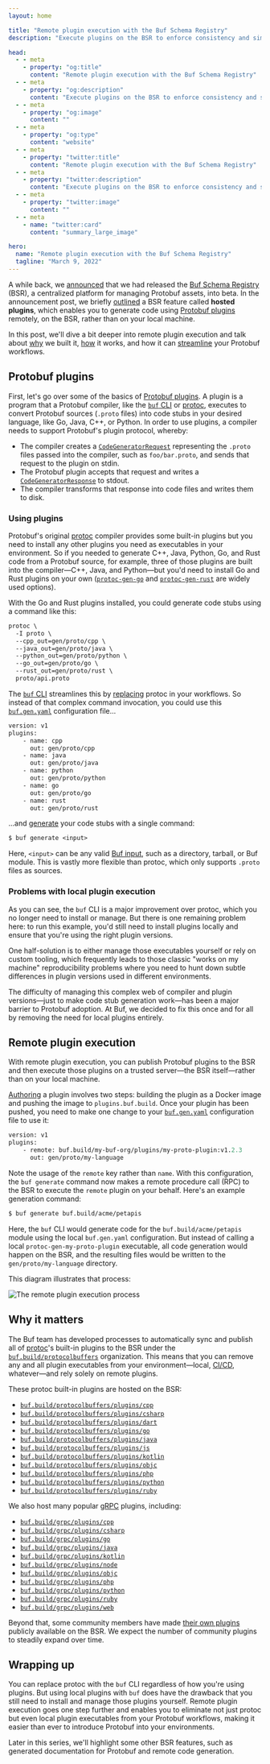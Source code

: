 ```yaml
---
layout: home

title: "Remote plugin execution with the Buf Schema Registry"
description: "Execute plugins on the BSR to enforce consistency and simplify code generation."

head:
  - - meta
    - property: "og:title"
      content: "Remote plugin execution with the Buf Schema Registry"
  - - meta
    - property: "og:description"
      content: "Execute plugins on the BSR to enforce consistency and simplify code generation."
  - - meta
    - property: "og:image"
      content: ""
  - - meta
    - property: "og:type"
      content: "website"
  - - meta
    - property: "twitter:title"
      content: "Remote plugin execution with the Buf Schema Registry"
  - - meta
    - property: "twitter:description"
      content: "Execute plugins on the BSR to enforce consistency and simplify code generation."
  - - meta
    - property: "twitter:image"
      content: ""
  - - meta
    - name: "twitter:card"
      content: "summary_large_image"

hero:
  name: "Remote plugin execution with the Buf Schema Registry"
  tagline: "March 9, 2022"
---
```


A while back, we [announced](/blog/announcing-bsr/index.md) that we had released the [Buf Schema Registry](/docs/bsr/index.md) (BSR), a centralized platform for managing Protobuf assets, into beta. In the announcement post, we briefly [outlined](/blog/announcing-bsr/index.md#hosted-plugins) a BSR feature called **hosted plugins**, which enables you to generate code using [Protobuf plugins](/docs/migration-guides/migrate-remote-generation-alpha/index.md) remotely, on the BSR, rather than on your local machine.

In this post, we'll dive a bit deeper into remote plugin execution and talk about [why](/blog/remote-plugin-execution/index.md#problems) we built it, [how](/blog/remote-plugin-execution/index.md#remote-plugin-execution) it works, and how it can [streamline](/blog/remote-plugin-execution/index.md#why-it-matters) your Protobuf workflows.

## Protobuf plugins

First, let's go over some of the basics of [Protobuf plugins](/docs/migration-guides/migrate-remote-generation-alpha/index.md). A plugin is a program that a Protobuf compiler, like the [`buf` CLI](https://github.com/bufbuild/buf) or [protoc](https://github.com/protocolbuffers/protobuf#protocol-compiler-installation), executes to convert Protobuf sources (`.proto` files) into code stubs in your desired language, like Go, Java, C++, or Python. In order to use plugins, a compiler needs to support Protobuf's plugin protocol, whereby:

- The compiler creates a [`CodeGeneratorRequest`](https://github.com/protocolbuffers/protobuf/blob/master/src/google/protobuf/compiler/plugin.proto#L68) representing the `.proto` files passed into the compiler, such as `foo/bar.proto`, and sends that request to the plugin on stdin.
- The Protobuf plugin accepts that request and writes a [`CodeGeneratorResponse`](https://github.com/protocolbuffers/protobuf/blob/master/src/google/protobuf/compiler/plugin.proto#L99) to stdout.
- The compiler transforms that response into code files and writes them to disk.

### Using plugins

Protobuf's original [protoc](https://github.com/protocolbuffers/protobuf#protocol-compiler-installation) compiler provides some built-in plugins but you need to install any other plugins you need as executables in your environment. So if you needed to generate C++, Java, Python, Go, and Rust code from a Protobuf source, for example, three of those plugins are built into the compiler—C++, Java, and Python—but you'd need to install Go and Rust plugins on your own ([`protoc-gen-go`](https://pkg.go.dev/github.com/golang/protobuf/protoc-gen-go) and [`protoc-gen-rust`](https://crates.io/crates/protobuf-codegen) are widely used options).

With the Go and Rust plugins installed, you could generate code stubs using a command like this:

```protobuf
protoc \
  -I proto \
  --cpp_out=gen/proto/cpp \
  --java_out=gen/proto/java \
  --python_out=gen/proto/python \
  --go_out=gen/proto/go \
  --rust_out=gen/proto/rust \
  proto/api.proto
```

The [`buf` CLI](https://github.com/bufbuild/buf) streamlines this by [replacing](/docs/migration-guides/migrate-from-protoc/index.md) protoc in your workflows. So instead of that complex command invocation, you could use this [`buf.gen.yaml`](/docs/configuration/v1/buf-gen-yaml/index.md) configuration file...

```protobuf
version: v1
plugins:
    - name: cpp
      out: gen/proto/cpp
    - name: java
      out: gen/proto/java
    - name: python
      out: gen/proto/python
    - name: go
      out: gen/proto/go
    - name: rust
      out: gen/proto/rust
```

...and [generate](/docs/generate/overview/index.md) your code stubs with a single command:

```protobuf
$ buf generate <input>
```

Here, `<input>` can be any valid [Buf input](/docs/reference/inputs/index.md), such as a directory, tarball, or Buf module. This is vastly more flexible than protoc, which only supports `.proto` files as sources.

### Problems with local plugin execution

As you can see, the `buf` CLI is a major improvement over protoc, which you no longer need to install or manage. But there is one remaining problem here: to run this example, you'd still need to install plugins locally and ensure that you're using the right plugin versions.

One half-solution is to either manage those executables yourself or rely on custom tooling, which frequently leads to those classic "works on my machine" reproducibility problems where you need to hunt down subtle differences in plugin versions used in different environments.

The difficulty of managing this complex web of compiler and plugin versions—just to make code stub generation work—has been a major barrier to Protobuf adoption. At Buf, we decided to fix this once and for all by removing the need for local plugins entirely.

## Remote plugin execution

With remote plugin execution, you can publish Protobuf plugins to the BSR and then execute those plugins on a trusted server—the BSR itself—rather than on your local machine.

[Authoring](/docs/migration-guides/migrate-remote-generation-alpha/index.md) a plugin involves two steps: building the plugin as a Docker image and pushing the image to `plugins.buf.build`. Once your plugin has been pushed, you need to make one change to your [`buf.gen.yaml`](/docs/configuration/v1/buf-gen-yaml/index.md) configuration file to use it:

```protobuf
version: v1
plugins:
    - remote: buf.build/my-buf-org/plugins/my-proto-plugin:v1.2.3
      out: gen/proto/my-language
```

Note the usage of the `remote` key rather than `name`. With this configuration, the `buf generate` command now makes a remote procedure call (RPC) to the BSR to execute the `remote` plugin on your behalf. Here's an example generation command:

```protobuf
$ buf generate buf.build/acme/petapis
```

Here, the `buf` CLI would generate code for the `buf.build/acme/petapis` module using the local `buf.gen.yaml` configuration. But instead of calling a local `protoc-gen-my-proto-plugin` executable, all code generation would happen on the BSR, and the resulting files would be written to the `gen/proto/my-language` directory.

This diagram illustrates that process:

![The remote plugin execution process](https://cdn.prod.website-files.com/6723e92f5d187330e4da8144/673fd23bda16bdd382ca7f57_remote-plugin-execution-J6RRLLQC.png)

## Why it matters

The Buf team has developed processes to automatically sync and publish all of [protoc](https://github.com/protocolbuffers/protobuf#protocol-compiler-installation)'s built-in plugins to the BSR under the [`buf.build/protocolbuffers`](https://buf.build/protocolbuffers/plugins) organization. This means that you can remove any and all plugin executables from your environment—local, [CI/CD](/docs/ci-cd/setup/index.md), whatever—and rely solely on remote plugins.

These protoc built-in plugins are hosted on the BSR:

- [`buf.build/protocolbuffers/plugins/cpp`](https://buf.build/protocolbuffers/plugins/cpp)
- [`buf.build/protocolbuffers/plugins/csharp`](https://buf.build/protocolbuffers/plugins/csharp)
- [`buf.build/protocolbuffers/plugins/dart`](https://buf.build/protocolbuffers/plugins/dart)
- [`buf.build/protocolbuffers/plugins/go`](https://buf.build/protocolbuffers/plugins/go)
- [`buf.build/protocolbuffers/plugins/java`](https://buf.build/protocolbuffers/plugins/java)
- [`buf.build/protocolbuffers/plugins/js`](https://buf.build/protocolbuffers/plugins/js)
- [`buf.build/protocolbuffers/plugins/kotlin`](https://buf.build/protocolbuffers/plugins/kotlin)
- [`buf.build/protocolbuffers/plugins/objc`](https://buf.build/protocolbuffers/plugins/objc)
- [`buf.build/protocolbuffers/plugins/php`](https://buf.build/protocolbuffers/plugins/php)
- [`buf.build/protocolbuffers/plugins/python`](https://buf.build/protocolbuffers/plugins/python)
- [`buf.build/protocolbuffers/plugins/ruby`](https://buf.build/protocolbuffers/plugins/ruby)

We also host many popular [gRPC](https://grpc.io/) plugins, including:

- [`buf.build/grpc/plugins/cpp`](https://buf.build/grpc/plugins/cpp)
- [`buf.build/grpc/plugins/csharp`](https://buf.build/grpc/plugins/csharp)
- [`buf.build/grpc/plugins/go`](https://buf.build/grpc/plugins/go)
- [`buf.build/grpc/plugins/java`](https://buf.build/grpc/plugins/java)
- [`buf.build/grpc/plugins/kotlin`](https://buf.build/grpc/plugins/kotlin)
- [`buf.build/grpc/plugins/node`](https://buf.build/grpc/plugins/node)
- [`buf.build/grpc/plugins/objc`](https://buf.build/grpc/plugins/objc)
- [`buf.build/grpc/plugins/php`](https://buf.build/grpc/plugins/php)
- [`buf.build/grpc/plugins/python`](https://buf.build/grpc/plugins/python)
- [`buf.build/grpc/plugins/ruby`](https://buf.build/grpc/plugins/ruby)
- [`buf.build/grpc/plugins/web`](https://buf.build/grpc/plugins/web)

Beyond that, some community members have made [their own plugins](https://buf.build/search?query=plugin) publicly available on the BSR. We expect the number of community plugins to steadily expand over time.

## Wrapping up

You can replace protoc with the `buf` CLI regardless of how you're using plugins. But using local plugins with `buf` does have the drawback that you still need to install and manage those plugins yourself. Remote plugin execution goes one step further and enables you to eliminate not just protoc but even local plugin executables from your Protobuf workflows, making it easier than ever to introduce Protobuf into your environments.

Later in this series, we'll highlight some other BSR features, such as generated documentation for Protobuf and remote code generation.

‍
